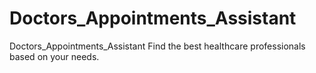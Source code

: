 # Doctors_Appointments_Assistant
Doctors_Appointments_Assistant Find the best healthcare professionals based on your needs.
